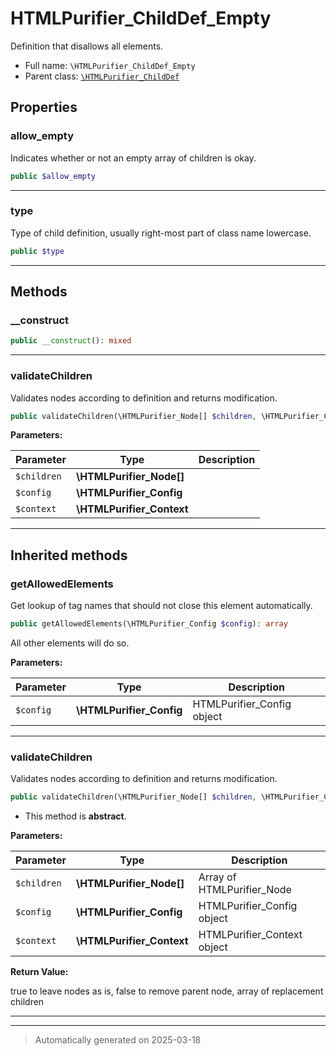 
# HTMLPurifier_ChildDef_Empty

Definition that disallows all elements.



* Full name: `\HTMLPurifier_ChildDef_Empty`
* Parent class: [`\HTMLPurifier_ChildDef`](./HTMLPurifier_ChildDef.md)



## Properties


### allow_empty

Indicates whether or not an empty array of children is okay.

```php
public $allow_empty
```






***

### type

Type of child definition, usually right-most part of class name lowercase.

```php
public $type
```






***

## Methods


### __construct



```php
public __construct(): mixed
```












***

### validateChildren

Validates nodes according to definition and returns modification.

```php
public validateChildren(\HTMLPurifier_Node[] $children, \HTMLPurifier_Config $config, \HTMLPurifier_Context $context): array
```








**Parameters:**

| Parameter | Type | Description |
|-----------|------|-------------|
| `$children` | **\HTMLPurifier_Node[]** |  |
| `$config` | **\HTMLPurifier_Config** |  |
| `$context` | **\HTMLPurifier_Context** |  |





***


## Inherited methods


### getAllowedElements

Get lookup of tag names that should not close this element automatically.

```php
public getAllowedElements(\HTMLPurifier_Config $config): array
```

All other elements will do so.






**Parameters:**

| Parameter | Type | Description |
|-----------|------|-------------|
| `$config` | **\HTMLPurifier_Config** | HTMLPurifier_Config object |





***

### validateChildren

Validates nodes according to definition and returns modification.

```php
public validateChildren(\HTMLPurifier_Node[] $children, \HTMLPurifier_Config $config, \HTMLPurifier_Context $context): bool|array
```




* This method is **abstract**.



**Parameters:**

| Parameter | Type | Description |
|-----------|------|-------------|
| `$children` | **\HTMLPurifier_Node[]** | Array of HTMLPurifier_Node |
| `$config` | **\HTMLPurifier_Config** | HTMLPurifier_Config object |
| `$context` | **\HTMLPurifier_Context** | HTMLPurifier_Context object |


**Return Value:**

true to leave nodes as is, false to remove parent node, array of replacement children




***


***
> Automatically generated on 2025-03-18
